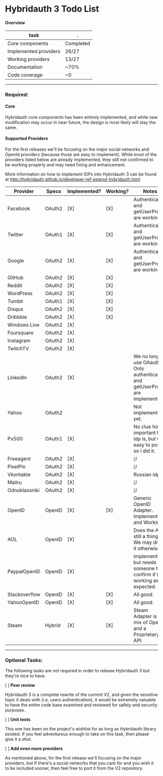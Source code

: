 Hybridauth 3 Todo List
======================

#### Overview

task                  | .
--------------------- | ----------
Core components       |  Completed
Implemented providers |      26/27
Working providers     |      13/27
Documentation         |       ~70%
Code coverage         |         ~0

-----------------------

### Required:

#### Core

Hybridauth core components has been entirely implemented, and while new modification may occur in near future, the design is
most likely will stay the same.

#### Supported Providers

For the first releases we'll be focusing on the major social networks and OpenId providers (because those are easy to implement).
While most of the providers listed below are already implemented, they still not confirmed to be working properly and may need
fixing and enhancement.

More information on how to implement IDPs into Hybridauth 3 can be found at 
http://hybridauth.github.io/developer-ref-extend-hybridauth.html

Provider      | Specs    | Implemented? | Working?    | Notes
------------- | -------- | ------------ | ----------- | ------------------------------------------------------------------------------
Facebook      | OAuth2   |  [X]         |  [X]        | Authentication and getUserProfile are working.
Twitter       | OAuth1   |  [X]         |  [X]        | Authentication and getUserProfile are working.
Google        | OAuth2   |  [X]         |  [X]        | Authentication and getUserProfile are working.
GitHub        | OAuth2   |  [X]         |  [X]        | 
Reddit        | OAuth2   |  [X]         |  [X]        | 
WordPress     | OAuth2   |  [X]         |  [X]        | 
Tumblr        | OAuth1   |  [X]         |  [X]        | 
Disqus        | OAuth2   |  [X]         |  [X]        | 
Dribbble      | OAuth2   |  [X]         |  [X]        | 
Windows Live  | OAuth2   |  [X]         |             | 
Foursquare    | OAuth2   |  [X]         |             | 
Instagram     | OAuth2   |  [X]         |             | 
TwitchTV      | OAuth2   |  [X]         |             | 
LinkedIn      | OAuth2   |  [X]         |             | We no longer use OAauth1. Only authentication and getUserProfile are implemented.
Yahoo         | OAuth2   |              |             | Not implemented yet.
Px500         | OAuth1   |  [X]         |             | No clue how important this idp is, but was easy to port, so i did it.
Freeagent     | OAuth2   |  [X]         |             |     //
PixelPin      | OAuth2   |  [X]         |             |     //
Vkontakte     | OAuth2   |  [X]         |             | Russian idp.
Mailru        | OAuth2   |  [X]         |             |     //
Odnoklassniki | OAuth2   |  [X]         |             |     //
OpenID        | OpenID   |  [X]         |  [X]        | Generic OpenID Adapter. Implemented and Working.
AOL           | OpenID   |  [X]         |             | Does the AOL still a thing? We may drop it otherwise.
PaypalOpenID  | OpenID   |  [X]         |             | Implemented but needs someone to confirm it's a working as expected.
Stackoverflow | OpenID   |  [X]         |  [X]        | All good.
YahooOpenID   | OpenID   |  [X]         |  [X]        | All good.
Steam         | Hybrid   |  [X]         |  [X]        | Steam Adapter is a mix of OpenID and a Proprietary API.

-----------------------

### Optional Tasks:

The following tasks are not required in order to release Hybridauth 3 but they're nice to have.

[ ] **Peer review**

Hybridauth 3 is a complete rewrite of the current V2, and given the sensitive topic it deals with (i.e, users authentication),
it would be extremely valuable to have the entire code base examined and reviewed for safety and security purposes.

[ ] **Unit tests**

This one has been on the project's wishlist for as long as Hybridauth library existed. If you feel adventurous enough to take
on this task, then please give it a shot.

[ ] **Add even more providers**

As mentioned above, for the first release we'll focusing on the major providers, but If there's a social networks that you care for
and you wish it to be included sooner, then feel free to port it from the V2 repository.
